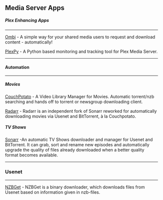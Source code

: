 ## Media Server Apps

##### Plex Enhancing Apps
------------------
[Ombi](https://ombi.io) - A simple way for your shared media users to request and download content - automatically!

[PlexPy](https://jonnywong16.github.io/plexpy/) - A Python based monitoring and tracking tool for Plex Media Server.

---------------
#### Automation
-----------

##### Movies
[CouchPotato](https://couchpota.to/) - A Video Library Manager for Movies. Automatic torrent/nzb searching and hands off to torrent or newsgroup downloading client.

[Radarr](https://radarr.video) - Radarr is an independent fork of Sonarr reworked for automatically downloading movies via Usenet and BitTorrent, à la Couchpotato.

##### TV Shows
[Sonarr](https://sonarr.tv/) -An automatic TV Shows downloader and manager for Usenet and BitTorrent. It can grab, sort and rename new episodes and automatically upgrade the quality of files already downloaded when a better quality format becomes available.

---------
### Usenet
---------
[NZBGet](https://nzbget.net) - NZBGet is a binary downloader, which downloads files from Usenet based on information given in nzb-files.
